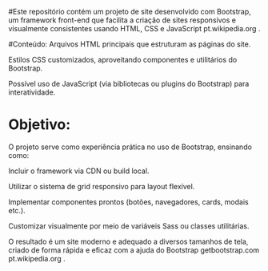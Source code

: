 #Este repositório contém um projeto de site desenvolvido com Bootstrap, um framework front-end que facilita a criação de sites responsivos e visualmente consistentes usando HTML, CSS e JavaScript 
pt.wikipedia.org
.

 #Conteúdo:
Arquivos HTML principais que estruturam as páginas do site.

Estilos CSS customizados, aproveitando componentes e utilitários do Bootstrap.

Possível uso de JavaScript (via bibliotecas ou plugins do Bootstrap) para interatividade.

# Objetivo:
O projeto serve como experiência prática no uso de Bootstrap, ensinando como:

Incluir o framework via CDN ou build local.

Utilizar o sistema de grid responsivo para layout flexível.

Implementar componentes prontos (botões, navegadores, cards, modais etc.).

Customizar visualmente por meio de variáveis Sass ou classes utilitárias.

O resultado é um site moderno e adequado a diversos tamanhos de tela, criado de forma rápida e eficaz com a ajuda do Bootstrap 
getbootstrap.com
pt.wikipedia.org
.
